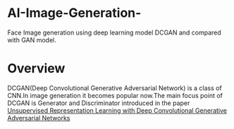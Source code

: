 # AI-Image-Generation-
Face Image generation using deep learning model DCGAN  and compared with GAN model.

# Overview
DCGAN(Deep Convolutional Generative Adversarial Network) is a class of CNN.In image generation it becomes popular now.The main focus point of DCGAN is Generator and Discriminator introduced in the paper [Unsupervised Representation Learning with Deep Convolutional Generative Adversarial Networks](https://arxiv.org/abs/1511.06434)
